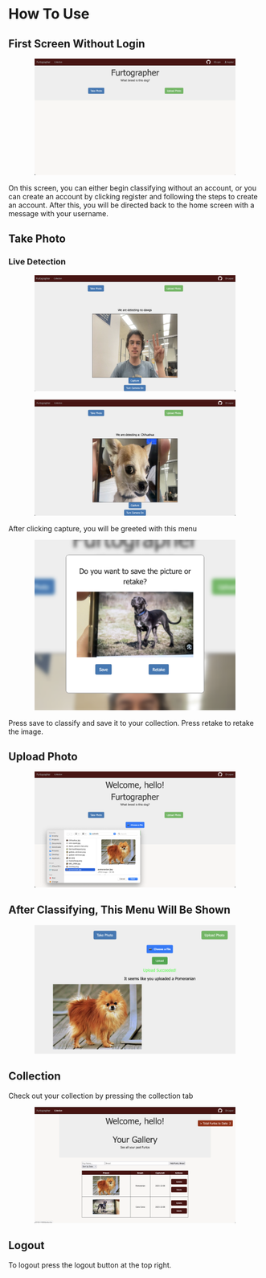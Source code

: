 # How To Use

## First Screen Without Login
<p align="center">
  <img src="./readme_img/home_no_login.png" width="400">
</p>

On this screen, you can either begin classifying without an account, or you can create an account by clicking register and following the steps to create an account. After this, you will be directed back to the home screen with a message with your username.

## Take Photo
### Live Detection
<p align="center">
  <img src="./readme_img/no_dawgs.png" width="400">
</p>
<p align="center">
  <img src="./readme_img/chihuahua.png" width="400">
</p>

After clicking capture, you will be greeted with this menu
<p align="center">
  <img src="./readme_img/cane_corso_save_menu.png" width="400">
</p>
Press save to classify and save it to your collection.
Press retake to retake the image.

## Upload Photo
<p align="center">
  <img src="./readme_img/upload_pom.png" width="400">
</p>

## After Classifying, This Menu Will Be Shown
<p align="center">
  <img src="./readme_img/classified_pom.png" width="400">
</p>

## Collection
Check out your collection by pressing the collection tab
<p align="center">
  <img src="./readme_img/collection.png" width="400">
</p>

## Logout
To logout press the logout button at the top right.
